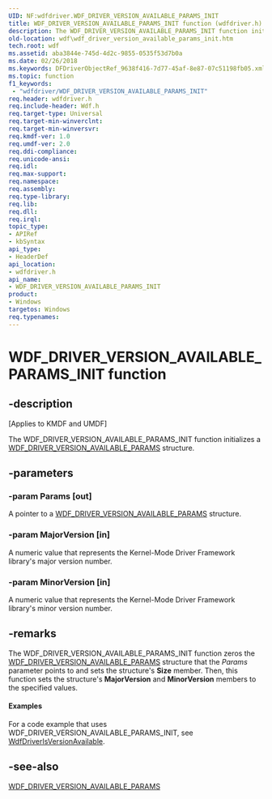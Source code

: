 ```yaml
---
UID: NF:wdfdriver.WDF_DRIVER_VERSION_AVAILABLE_PARAMS_INIT
title: WDF_DRIVER_VERSION_AVAILABLE_PARAMS_INIT function (wdfdriver.h)
description: The WDF_DRIVER_VERSION_AVAILABLE_PARAMS_INIT function initializes a WDF_DRIVER_VERSION_AVAILABLE_PARAMS structure.
old-location: wdf\wdf_driver_version_available_params_init.htm
tech.root: wdf
ms.assetid: aba3844e-745d-4d2c-9855-0535f53d7b0a
ms.date: 02/26/2018
ms.keywords: DFDriverObjectRef_9638f416-7d77-45af-8e87-07c51198fb05.xml, WDF_DRIVER_VERSION_AVAILABLE_PARAMS_INIT, WDF_DRIVER_VERSION_AVAILABLE_PARAMS_INIT function, kmdf.wdf_driver_version_available_params_init, wdf.wdf_driver_version_available_params_init, wdfdriver/WDF_DRIVER_VERSION_AVAILABLE_PARAMS_INIT
ms.topic: function
f1_keywords:
 - "wdfdriver/WDF_DRIVER_VERSION_AVAILABLE_PARAMS_INIT"
req.header: wdfdriver.h
req.include-header: Wdf.h
req.target-type: Universal
req.target-min-winverclnt: 
req.target-min-winversvr: 
req.kmdf-ver: 1.0
req.umdf-ver: 2.0
req.ddi-compliance: 
req.unicode-ansi: 
req.idl: 
req.max-support: 
req.namespace: 
req.assembly: 
req.type-library: 
req.lib: 
req.dll: 
req.irql: 
topic_type:
- APIRef
- kbSyntax
api_type:
- HeaderDef
api_location:
- wdfdriver.h
api_name:
- WDF_DRIVER_VERSION_AVAILABLE_PARAMS_INIT
product:
- Windows
targetos: Windows
req.typenames: 
---
```


# WDF_DRIVER_VERSION_AVAILABLE_PARAMS_INIT function


## -description


<p class="CCE_Message">[Applies to KMDF and UMDF]</p>

The WDF_DRIVER_VERSION_AVAILABLE_PARAMS_INIT function initializes a <a href="https://docs.microsoft.com/windows-hardware/drivers/ddi/wdfdriver/ns-wdfdriver-_wdf_driver_version_available_params">WDF_DRIVER_VERSION_AVAILABLE_PARAMS</a> structure.


## -parameters




### -param Params [out]

A pointer to a <a href="https://docs.microsoft.com/windows-hardware/drivers/ddi/wdfdriver/ns-wdfdriver-_wdf_driver_version_available_params">WDF_DRIVER_VERSION_AVAILABLE_PARAMS</a> structure.


### -param MajorVersion [in]

A numeric value that represents the Kernel-Mode Driver Framework library's major version number.


### -param MinorVersion [in]

A numeric value that represents the Kernel-Mode Driver Framework library's minor version number.


## -remarks



The WDF_DRIVER_VERSION_AVAILABLE_PARAMS_INIT function zeros the <a href="https://docs.microsoft.com/windows-hardware/drivers/ddi/wdfdriver/ns-wdfdriver-_wdf_driver_version_available_params">WDF_DRIVER_VERSION_AVAILABLE_PARAMS</a> structure that the <i>Params</i> parameter points to and sets the structure's <b>Size</b> member. Then, this function sets the structure's <b>MajorVersion</b> and <b>MinorVersion</b> members to the specified values.


#### Examples

For a code example that uses WDF_DRIVER_VERSION_AVAILABLE_PARAMS_INIT, see <a href="https://docs.microsoft.com/windows-hardware/drivers/ddi/wdfdriver/nf-wdfdriver-wdfdriverisversionavailable">WdfDriverIsVersionAvailable</a>.

<div class="code"></div>



## -see-also




<a href="https://docs.microsoft.com/windows-hardware/drivers/ddi/wdfdriver/ns-wdfdriver-_wdf_driver_version_available_params">WDF_DRIVER_VERSION_AVAILABLE_PARAMS</a>
 

 

